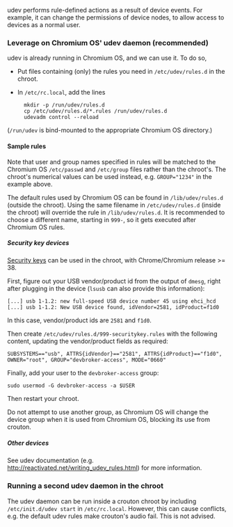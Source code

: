 udev performs rule-defined actions as a result of device events. For example, it can change the permissions of device nodes, to allow access to devices as a normal user.

### Leverage on Chromium OS' udev daemon (recommended)

udev is already running in Chromium OS, and we can use it.  To do so,

* Put files containing (only) the rules you need in `/etc/udev/rules.d` in the chroot.

* In `/etc/rc.local`, add the lines

        mkdir -p /run/udev/rules.d
        cp /etc/udev/rules.d/*.rules /run/udev/rules.d
        udevadm control --reload

(`/run/udev` is bind-mounted to the appropriate Chromium OS directory.)

#### Sample rules

Note that user and group names specified in rules will be matched to the Chromium OS `/etc/passwd` and `/etc/group` files rather than the chroot's.  The chroot's numerical values can be used instead, e.g. `GROUP="1234"` in the example above.

The default rules used by Chromium OS can be found in `/lib/udev/rules.d` (outside the chroot). Using the same filename in `/etc/udev/rules.d` (inside the chroot) will override the rule in `/lib/udev/rules.d`. It is recommended to choose a different name, starting in `999-`, so it gets executed after Chromium OS rules.

##### Security key devices

[Security keys](http://googleonlinesecurity.blogspot.com/2014/10/strengthening-2-step-verification-with.html) can be used in the chroot, with Chrome/Chromium release >= 38.

First, figure out your USB vendor/product id from the output of `dmesg`, right after plugging in the device (`lsusb` can also provide this information):

    [...] usb 1-1.2: new full-speed USB device number 45 using ehci_hcd
    [...] usb 1-1.2: New USB device found, idVendor=2581, idProduct=f1d0

In this case, vendor/product ids are `2581` and `f1d0`.

Then create `/etc/udev/rules.d/999-securitykey.rules` with the following content, updating the vendor/product fields as required:

    SUBSYSTEMS=="usb", ATTRS{idVendor}=="2581", ATTRS{idProduct}=="f1d0", OWNER="root", GROUP="devbroker-access", MODE="0660"

Finally, add your user to the `devbroker-access` group:

    sudo usermod -G devbroker-access -a $USER

Then restart your chroot.

Do not attempt to use another group, as Chromium OS will change the device group when it is used from Chromium OS, blocking its use from crouton.

##### Other devices

See udev documentation (e.g. http://reactivated.net/writing_udev_rules.html) for more information.

### Running a second udev daemon in the chroot

The udev daemon can be run inside a crouton chroot by including `/etc/init.d/udev start` in `/etc/rc.local`.  However, this can cause conflicts, e.g. the default udev rules make crouton's audio fail.  This is not advised.

